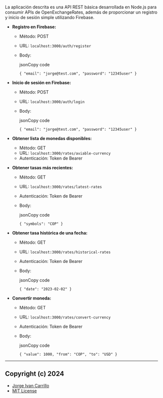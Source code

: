 La aplicación descrita es una API REST básica desarrollada en Node.js para consumir APIs de OpenExchangeRates, además de proporcionar un registro y inicio de sesión simple utilizando Firebase.

* **Registro en Firebase:**
    * Método: POST
    * URL: `localhost:3000/auth/register`
    * Body:
        
        jsonCopy code
        
        `{
            "email": "jorge@test.com",
            "password": "12345user"
        }` 
        
* **Inicio de sesión en Firebase:**
    * Método: POST
    * URL: `localhost:3000/auth/login`
    * Body:
        
        jsonCopy code
        
        `{
            "email": "jorge@test.com",
            "password": "12345user"
        }` 
        
* **Obtener lista de monedas disponibles:**
    * Método: GET
    * URL: `localhost:3000/rates/aviable-currency`
    * Autenticación: Token de Bearer
* **Obtener tasas más recientes:**
    * Método: GET
    * URL: `localhost:3000/rates/latest-rates`
    * Autenticación: Token de Bearer
    * Body:
        
        jsonCopy code
        
        `{
            "symbols": "COP"
        }` 
        
* **Obtener tasa histórica de una fecha:**
    * Método: GET
    * URL: `localhost:3000/rates/historical-rates`
    * Autenticación: Token de Bearer
    * Body:
        
        jsonCopy code
        
        `{
            "date": "2023-02-02"
        }` 
        
* **Convertir moneda:**
    * Método: GET
    * URL: `localhost:3000/rates/convert-currency`
    * Autenticación: Token de Bearer
    * Body:
        
        jsonCopy code
        
        `{
            "value": 1000,
            "from": "COP",
            "to": "USD"
        }`

---
## Copyright (c) 2024
 - [Jorge Ivan Carrillo](https://www.linkedin.com/in/jorgecarrillog/)
 - [MIT License](LICENSE.md) 